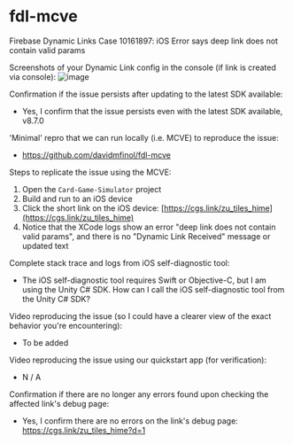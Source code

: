 # fdl-mcve
Firebase Dynamic Links Case 10161897: iOS Error says deep link does not contain valid params

Screenshots of your Dynamic Link config in the console (if link is created via console):
![image](https://user-images.githubusercontent.com/1088474/148890253-f528e067-f627-45b6-ae0b-32d3a1ac5b22.png)

Confirmation if the issue persists after updating to the latest SDK available:
- Yes, I confirm that the issue persists even with the latest SDK available, v8.7.0

'Minimal' repro that we can run locally (i.e. MCVE) to reproduce the issue:
- https://github.com/davidmfinol/fdl-mcve

Steps to replicate the issue using the MCVE:
1. Open the `Card-Game-Simulator` project
2. Build and run to an iOS device
3. Click the short link on the iOS device: [https://cgs.link/zu_tiles_hime](https://cgs.link/zu_tiles_hime)
4. Notice that the XCode logs show an error "deep link does not contain valid params", and there is no "Dynamic Link Received" message or updated text

Complete stack trace and logs from iOS self-diagnostic tool:
- The iOS self-diagnostic tool requires Swift or Objective-C, but I am using the Unity C# SDK. How can I call the iOS self-diagnostic tool from the Unity C# SDK?

Video reproducing the issue (so I could have a clearer view of the exact behavior you're encountering):
- To be added

Video reproducing the issue using our quickstart app (for verification):
- N / A

Confirmation if there are no longer any errors found upon checking the affected link's debug page:
- Yes, I confirm there are no errors on the link's debug page: https://cgs.link/zu_tiles_hime?d=1
